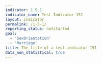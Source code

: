 ```yaml
---
indicator: 1.5.1
indicator_name: Test Indicator 151
layout: indicator
permalink: /1-5-1/
reporting_status: notstarted
goal: 
  - 'SexOrientation'
  - 'Marriage'
title: The title of a test indicator 151
data_non_statistical: true
---
```

